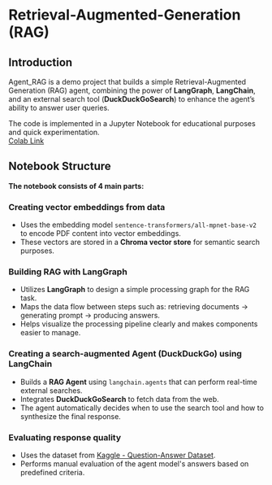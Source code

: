# Retrieval-Augmented-Generation (RAG)

## Introduction

Agent_RAG is a demo project that builds a simple Retrieval-Augmented Generation (RAG) agent, combining the power of **LangGraph**, **LangChain**, and an external search tool (**DuckDuckGoSearch**) to enhance the agent’s ability to answer user queries.

The code is implemented in a Jupyter Notebook for educational purposes and quick experimentation.  
[Colab Link](https://colab.research.google.com/drive/1GLlEQ04ULiJP03Pbo7jCFcIvR9kDuz-4?usp=sharing)

## Notebook Structure

**The notebook consists of 4 main parts:**

### Creating vector embeddings from data
- Uses the embedding model `sentence-transformers/all-mpnet-base-v2` to encode PDF content into vector embeddings.
- These vectors are stored in a **Chroma vector store** for semantic search purposes.

### Building RAG with LangGraph
- Utilizes **LangGraph** to design a simple processing graph for the RAG task.
- Maps the data flow between steps such as: retrieving documents → generating prompt → producing answers.
- Helps visualize the processing pipeline clearly and makes components easier to manage.

### Creating a search-augmented Agent (DuckDuckGo) using LangChain
- Builds a **RAG Agent** using `langchain.agents` that can perform real-time external searches.
- Integrates **DuckDuckGoSearch** to fetch data from the web.
- The agent automatically decides when to use the search tool and how to synthesize the final response.

### Evaluating response quality
- Uses the dataset from [Kaggle - Question-Answer Dataset](https://www.kaggle.com/datasets/rtatman/questionanswer-dataset).
- Performs manual evaluation of the agent model's answers based on predefined criteria.
